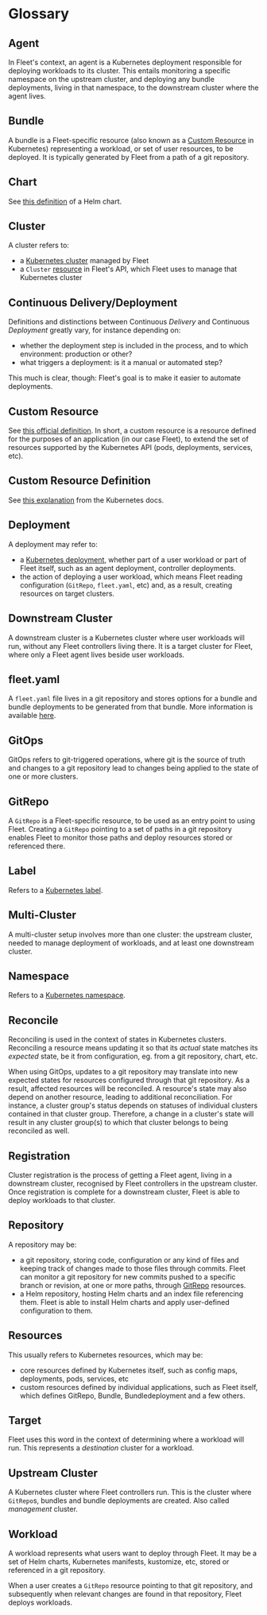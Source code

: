 # Glossary


## Agent

In Fleet's context, an agent is a Kubernetes deployment responsible for deploying workloads to its cluster.
This entails monitoring a specific namespace on the upstream cluster, and deploying any bundle deployments, living in that namespace, to the downstream cluster where the agent lives.

## Bundle

A bundle is a Fleet-specific resource (also known as a [Custom Resource](https://kubernetes.io/docs/concepts/extend-kubernetes/api-extension/custom-resources/) in Kubernetes) representing a workload, or set of user resources, to be deployed. It is typically generated by Fleet from a path of a git repository.

## Chart

See [this definition](https://helm.sh/docs/topics/charts/) of a Helm chart.

## Cluster

A cluster refers to:
* a [Kubernetes cluster](https://kubernetes.io/docs/concepts/architecture/) managed by Fleet
* a `Cluster` [resource](https://github.com/rancher/fleet/blob/main/pkg/apis/fleet.cattle.io/v1alpha1/cluster_types.go#L59) in Fleet's API, which Fleet uses to manage that Kubernetes cluster

## Continuous Delivery/Deployment

Definitions and distinctions between Continuous _Delivery_ and Continuous _Deployment_ greatly vary, for instance
depending on:
* whether the deployment step is included in the process, and to which environment: production or other?
* what triggers a deployment: is it a manual or automated step?

This much is clear, though: Fleet's goal is to make it easier to automate deployments.

## Custom Resource

See [this official definition](https://kubernetes.io/docs/concepts/extend-kubernetes/api-extension/custom-resources/).
In short, a custom resource is a resource defined for the purposes of an application (in our case Fleet), to extend the set of resources supported by the Kubernetes API (pods, deployments, services, etc).

## Custom Resource Definition

See [this explanation](https://kubernetes.io/docs/concepts/extend-kubernetes/api-extension/custom-resources/#customresourcedefinitions) from the Kubernetes docs.

## Deployment

A deployment may refer to:
* a [Kubernetes deployment](https://kubernetes.io/docs/reference/kubernetes-api/workload-resources/deployment-v1/),
whether part of a user workload or part of Fleet itself, such as an agent deployment, controller deployments.
* the action of deploying a user workload, which means Fleet reading configuration (`GitRepo`, `fleet.yaml`, etc) and,
as a result, creating resources on target clusters.

## Downstream Cluster

A downstream cluster is a Kubernetes cluster where user workloads will run, without any Fleet controllers living there. It is a target cluster for Fleet, where only a Fleet agent lives beside user workloads.

## fleet.yaml

A `fleet.yaml` file lives in a git repository and stores options for a bundle and bundle deployments to be generated from that bundle. More information is available [here](https://fleet.rancher.io/ref-fleet-yaml).

## GitOps

GitOps refers to git-triggered operations, where git is the source of truth and changes to a git repository lead to
changes being applied to the state of one or more clusters.

## GitRepo

A `GitRepo` is a Fleet-specific resource, to be used as an entry point to using Fleet.
Creating a `GitRepo` pointing to a set of paths in a git repository enables Fleet to monitor those paths and deploy resources stored or referenced there.

## Label

Refers to a [Kubernetes label](https://kubernetes.io/docs/concepts/overview/working-with-objects/labels/).

## Multi-Cluster

A multi-cluster setup involves more than one cluster: the upstream cluster, needed to manage deployment of workloads, and at least one downstream cluster.

## Namespace

Refers to a [Kubernetes namespace](https://kubernetes.io/docs/concepts/overview/working-with-objects/namespaces/).

## Reconcile

Reconciling is used in the context of states in Kubernetes clusters. Reconciling a resource means updating it so that its _actual_ state matches its _expected_ state, be it from configuration, eg. from a git repository, chart, etc.

When using GitOps, updates to a git repository may translate into new expected states for resources configured through that git repository. As a result, affected resources will be reconciled.
A resource's state may also depend on another resource, leading to additional reconciliation. For instance, a cluster group's status depends on statuses of individual clusters contained in that cluster group. Therefore, a change in a cluster's state will result in any cluster group(s) to which that cluster belongs to being reconciled as well.

## Registration

Cluster registration is the process of getting a Fleet agent, living in a downstream cluster, recognised by Fleet controllers in the upstream cluster.
Once registration is complete for a downstream cluster, Fleet is able to deploy workloads to that cluster.

## Repository

A repository may be:
* a git repository, storing code, configuration or any kind of files and keeping track of changes made to those files
through commits. Fleet can monitor a git repository for new commits pushed to a specific branch or revision, at one or
more paths, through [GitRepo](./gitrepo-add.md) resources.
* a Helm repository, hosting Helm charts and an index file referencing them. Fleet is able to install Helm charts and
apply user-defined configuration to them.

## Resources

This usually refers to Kubernetes resources, which may be:
* core resources defined by Kubernetes itself, such as config maps, deployments, pods, services, etc
* custom resources defined by individual applications, such as Fleet itself, which defines GitRepo, Bundle,
Bundledeployment and a few others.

## Target

Fleet uses this word in the context of determining where a workload will run. This represents a _destination_ cluster for a workload.

## Upstream Cluster

A Kubernetes cluster where Fleet controllers run. This is the cluster where `GitRepo`s, bundles and bundle deployments are created.
Also called _management_ cluster.

## Workload

A workload represents what users want to deploy through Fleet. It may be a set of Helm charts, Kubernetes manifests, kustomize, etc, stored or referenced in a git repository.

When a user creates a `GitRepo` resource pointing to that git repository, and subsequently when relevant changes are found in that repository, Fleet deploys workloads.
